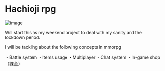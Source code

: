 # Hachioji rpg

![image](https://github.com/johjiuehara/Hachioji-RPG/assets/84765421/90daf955-b8b2-4c8b-8ac9-2129c951f26a)

Will start this as my weekend project to deal with my sanity and the lockdown period.

I will be tackling about the following concepts in mmorpg

・Battle system
・Items usage
・Multiplayer
・Chat system
・In-game shop（課金）
